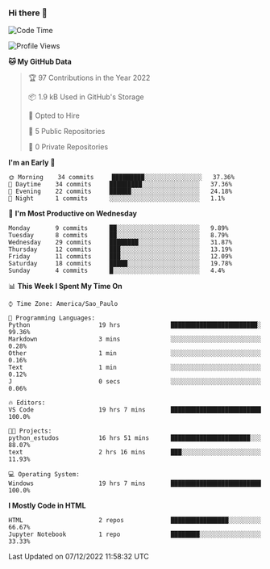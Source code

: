 ### Hi there 👋

<!--
**igabriel-gb/igabriel-gb** is a ✨ _special_ ✨ repository because its `README.md` (this file) appears on your GitHub profile.

Here are some ideas to get you started:

- 🔭 I’m currently working on ...
- 🌱 I’m currently learning ...
- 👯 I’m looking to collaborate on ...
- 🤔 I’m looking for help with ...
- 💬 Ask me about ...
- 📫 How to reach me: ...
- 😄 Pronouns: ...
- ⚡ Fun fact: ...
-->

<!--START_SECTION:waka-->
![Code Time](http://img.shields.io/badge/Code%20Time-62%20hrs%2020%20mins-blue)

![Profile Views](http://img.shields.io/badge/Profile%20Views-0-blue)

**🐱 My GitHub Data** 

> 🏆 97 Contributions in the Year 2022
 > 
> 📦 1.9 kB Used in GitHub's Storage 
 > 
> 💼 Opted to Hire
 > 
> 📜 5 Public Repositories 
 > 
> 🔑 0 Private Repositories  
 > 
**I'm an Early 🐤** 

```text
🌞 Morning    34 commits     █████████░░░░░░░░░░░░░░░░   37.36% 
🌇 Daytime    34 commits     █████████░░░░░░░░░░░░░░░░   37.36% 
🌃 Evening    22 commits     ██████░░░░░░░░░░░░░░░░░░░   24.18% 
🌙 Night      1 commits      ░░░░░░░░░░░░░░░░░░░░░░░░░   1.1%

```
📅 **I'm Most Productive on Wednesday** 

```text
Monday       9 commits      ██░░░░░░░░░░░░░░░░░░░░░░░   9.89% 
Tuesday      8 commits      ██░░░░░░░░░░░░░░░░░░░░░░░   8.79% 
Wednesday    29 commits     ████████░░░░░░░░░░░░░░░░░   31.87% 
Thursday     12 commits     ███░░░░░░░░░░░░░░░░░░░░░░   13.19% 
Friday       11 commits     ███░░░░░░░░░░░░░░░░░░░░░░   12.09% 
Saturday     18 commits     █████░░░░░░░░░░░░░░░░░░░░   19.78% 
Sunday       4 commits      █░░░░░░░░░░░░░░░░░░░░░░░░   4.4%

```


📊 **This Week I Spent My Time On** 

```text
⌚︎ Time Zone: America/Sao_Paulo

💬 Programming Languages: 
Python                   19 hrs              ████████████████████████░   99.36% 
Markdown                 3 mins              ░░░░░░░░░░░░░░░░░░░░░░░░░   0.28% 
Other                    1 min               ░░░░░░░░░░░░░░░░░░░░░░░░░   0.16% 
Text                     1 min               ░░░░░░░░░░░░░░░░░░░░░░░░░   0.12% 
J                        0 secs              ░░░░░░░░░░░░░░░░░░░░░░░░░   0.06%

🔥 Editors: 
VS Code                  19 hrs 7 mins       █████████████████████████   100.0%

🐱‍💻 Projects: 
python_estudos           16 hrs 51 mins      ██████████████████████░░░   88.07% 
text                     2 hrs 16 mins       ███░░░░░░░░░░░░░░░░░░░░░░   11.93%

💻 Operating System: 
Windows                  19 hrs 7 mins       █████████████████████████   100.0%

```

**I Mostly Code in HTML** 

```text
HTML                     2 repos             ████████████████░░░░░░░░░   66.67% 
Jupyter Notebook         1 repo              ████████░░░░░░░░░░░░░░░░░   33.33%

```



 Last Updated on 07/12/2022 11:58:32 UTC
<!--END_SECTION:waka-->
